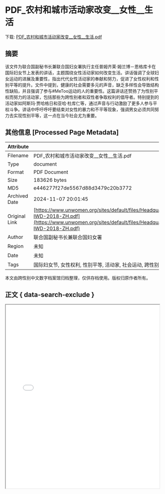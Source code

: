 # PDF_农村和城市活动家改变__女性__生活

<!-- tcd_download_link -->
下载: <a href="PDF_农村和城市活动家改变__女性__生活.pdf" download>PDF_农村和城市活动家改变__女性__生活.pdf</a>
<!-- tcd_download_link_end -->

## 摘要

<!-- tcd_abstract -->
该文件为联合国副秘书长兼联合国妇女署执行主任普姆齐莱·姆兰博－恩格库卡在国际妇女节上发表的讲话，主题围绕女性活动家如何改变生活。讲话强调了全球妇女运动的进展及重要性，指出代代女性活动家的奉献和努力，促进了女性权利和性别平等的提升。文件中提到，健康的社会需要多元的声音，缺乏多样性会导致结构性缺陷，并且强调了参与#MeToo运动的人的重要性。这篇讲话还赞扬了为性别平权而努力的活动家，包括那些为跨性别者和双性者争取权利的倡导者。特别提到的活动家如阿斯玛·贾哈格日和亚哈·杜库仁等，通过声音与行动激励了更多人参与平权斗争。讲话中呼吁呼吁要结束对女性的暴力和不平等现象，强调男女必须共同努力去实现性别平等，这一点在当今社会尤为重要。

<!-- tcd_abstract_end -->

## 其他信息 [Processed Page Metadata]

| Attribute       | Value                                  |
|-----------------|----------------------------------------|
| Filename        | PDF_农村和城市活动家改变__女性__生活.pdf                             |
| Type            | document                                 |
| Format          | PDF Document                               |
| Size            | 183626 bytes                           |
| MD5             | e446277f27de5567d88d3479c20b3772                                  |
| Archived Date   | 2024-11-07 20:01:45                             |
| Original Link   | [https://www.unwomen.org/sites/default/files/Headquarters/Attachments/Sections/News%20and%20events/Stories/2018/Statement-IWD-2018-ZH.pdf](https://www.unwomen.org/sites/default/files/Headquarters/Attachments/Sections/News%20and%20events/Stories/2018/Statement-IWD-2018-ZH.pdf)                         |
| Author          | 联合国副秘书长兼联合国妇女署                               |
| Region          | 未知                               |
| Date            | 未知                                 |
| Tags            | 国际妇女节, 女性权利, 性别平等, 活动家, 社会运动, 跨性别者权利, #MeToo运动, 联合国, 妇女运动                                 |

本文由跨性别中文数字档案馆归档整理，仅供存档使用。版权归原作者所有。


## 正文 { data-search-exclude }

<!-- tcd_main_text -->
<iframe src="../PDF_农村和城市活动家改变__女性__生活.pdf" width="100%" height="600px">
    <p>无法显示PDF，请下载查看。</p>
</iframe>
<!-- tcd_main_text_end -->

